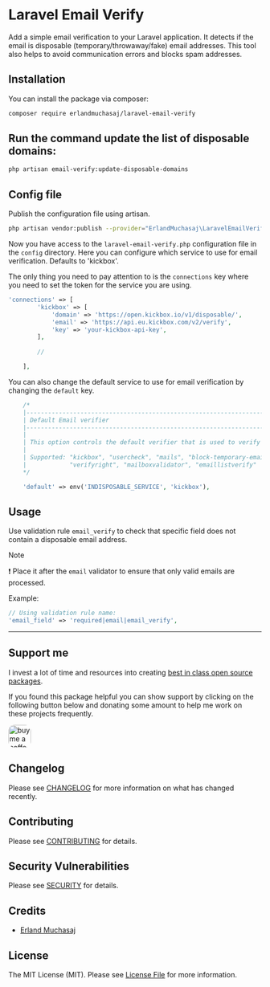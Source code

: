 # Laravel Email Verify

Add a simple email verification to your Laravel application.
It detects if the email is disposable  (temporary/throwaway/fake) email addresses.
This tool also helps to avoid communication errors and blocks spam addresses.

## Installation

You can install the package via composer:

```bash
composer require erlandmuchasaj/laravel-email-verify
```

## Run the command update the list of disposable domains:

```bash
php artisan email-verify:update-disposable-domains
```

## Config file
Publish the configuration file using artisan.

```bash
php artisan vendor:publish --provider="ErlandMuchasaj\LaravelEmailVerify\EmailVerifyServiceProvider"
```

Now you have access to the `laravel-email-verify.php` configuration file in the `config` directory. Here you can 
 configure which service to use for email verification. Defaults to 'kickbox'.

The only thing you need to pay attention to is the  `connections` key where you need to set the token for the service you are using.

```php
'connections' => [
        'kickbox' => [
            'domain' => 'https://open.kickbox.io/v1/disposable/',
            'email' => 'https://api.eu.kickbox.com/v2/verify',
            'key' => 'your-kickbox-api-key',
        ],
        
        //

    ],
```
You can also change the default service to use for email verification by changing the `default` key.

```php
    /*
    |--------------------------------------------------------------------------
    | Default Email verifier
    |--------------------------------------------------------------------------
    |
    | This option controls the default verifier that is used to verify any email
    |
    | Supported: "kickbox", "usercheck", "mails", "block-temporary-email", "zerobounce"
    |            "verifyright", "mailboxvalidator", "emaillistverify"
    */

    'default' => env('INDISPOSABLE_SERVICE', 'kickbox'),
```


## Usage
Use validation rule `email_verify` to check that specific field does not contain a disposable email address.

> [!NOTE]
> ❗ Place it after the `email` validator to ensure that only valid emails are processed.

Example:

```php
// Using validation rule name:
'email_field' => 'required|email|email_verify',
```

---

## Support me

I invest a lot of time and resources into creating [best in class open source packages](https://github.com/erlandmuchasaj?tab=repositories).

If you found this package helpful you can show support by clicking on the following button below and donating some amount to help me work on these projects frequently.

<a href="https://www.buymeacoffee.com/erland" target="_blank">
    <img src="https://www.buymeacoffee.com/assets/img/guidelines/download-assets-2.svg" style="height: 45px; border-radius: 12px" alt="buy me a coffee"/>
</a>

## Changelog

Please see [CHANGELOG](CHANGELOG.md) for more information on what has changed recently.

## Contributing

Please see [CONTRIBUTING](CONTRIBUTING.md) for details.

## Security Vulnerabilities

Please see [SECURITY](SECURITY.md) for details.

## Credits

- [Erland Muchasaj](https://github.com/erlandmuchasaj)

## License

The MIT License (MIT). Please see [License File](LICENSE.md) for more information.
